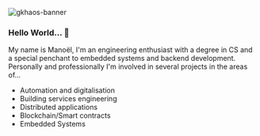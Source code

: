 ![gkhaos-banner](https://user-images.githubusercontent.com/48348918/157001201-d68c61eb-9407-4d73-985b-353b979670dd.png)

### Hello World... :wave:
My name is Manoël, I'm an engineering enthusiast with a degree in CS and a special penchant to embedded systems and backend development.  
Personally and professionally I'm involved in several projects in the areas of...
- Automation and digitalisation
- Building services engineering
- Distributed applications
- Blockchain/Smart contracts
- Embedded Systems

<!-- TODO showcase some projects -->

<!-- TODO Link StackOverflow -->
<!-- TODO Link AIIS/Team -->
